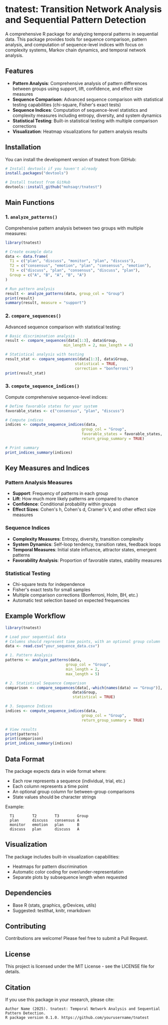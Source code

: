 # tnatest: Transition Network Analysis and Sequential Pattern Detection

A comprehensive R package for analyzing temporal patterns in sequential data. This package provides tools for sequence comparison, pattern analysis, and computation of sequence-level indices with focus on complexity systems, Markov chain dynamics, and temporal network analysis.

## Features

- **Pattern Analysis**: Comprehensive analysis of pattern differences between groups using support, lift, confidence, and effect size measures
- **Sequence Comparison**: Advanced sequence comparison with statistical testing capabilities (chi-square, Fisher's exact tests)
- **Sequence Indices**: Computation of sequence-level statistics and complexity measures including entropy, diversity, and system dynamics
- **Statistical Testing**: Built-in statistical testing with multiple comparison corrections
- **Visualization**: Heatmap visualizations for pattern analysis results

## Installation

You can install the development version of tnatest from GitHub:

```r
# Install devtools if you haven't already
install.packages("devtools")

# Install tnatest from GitHub
devtools::install_github("mohsaqr/tnatest")
```

## Main Functions

### 1. `analyze_patterns()`

Comprehensive pattern analysis between two groups with multiple measures:

```r
library(tnatest)

# Create example data
data <- data.frame(
  T1 = c("plan", "discuss", "monitor", "plan", "discuss"),
  T2 = c("consensus", "emotion", "plan", "consensus", "emotion"),
  T3 = c("discuss", "plan", "consensus", "discuss", "plan"),
  Group = c("A", "B", "A", "B", "A")
)

# Run pattern analysis
result <- analyze_patterns(data, group_col = "Group")
print(result)
summary(result, measure = "support")
```

### 2. `compare_sequences()`

Advanced sequence comparison with statistical testing:

```r
# Basic discrimination analysis
result <- compare_sequences(data[1:3], data$Group, 
                          min_length = 2, max_length = 4)

# Statistical analysis with testing
result_stat <- compare_sequences(data[1:3], data$Group, 
                               statistical = TRUE,
                               correction = "bonferroni")
print(result_stat)
```

### 3. `compute_sequence_indices()`

Compute comprehensive sequence-level indices:

```r
# Define favorable states for your system
favorable_states <- c("consensus", "plan", "discuss")

# Compute indices
indices <- compute_sequence_indices(data, 
                                  group_col = "Group",
                                  favorable_states = favorable_states,
                                  return_group_summary = TRUE)

# Print summary
print_indices_summary(indices)
```

## Key Measures and Indices

### Pattern Analysis Measures

- **Support**: Frequency of patterns in each group
- **Lift**: How much more likely patterns are compared to chance
- **Confidence**: Conditional probability within groups
- **Effect Sizes**: Cohen's h, Cohen's d, Cramer's V, and other effect size measures

### Sequence Indices

- **Complexity Measures**: Entropy, diversity, transition complexity
- **System Dynamics**: Self-loop tendency, transition rates, feedback loops
- **Temporal Measures**: Initial state influence, attractor states, emergent patterns
- **Favorability Analysis**: Proportion of favorable states, stability measures

### Statistical Testing

- Chi-square tests for independence
- Fisher's exact tests for small samples
- Multiple comparison corrections (Bonferroni, Holm, BH, etc.)
- Automatic test selection based on expected frequencies

## Example Workflow

```r
library(tnatest)

# Load your sequential data
# Columns should represent time points, with an optional group column
data <- read.csv("your_sequence_data.csv")

# 1. Pattern Analysis
patterns <- analyze_patterns(data, 
                           group_col = "Group",
                           min_length = 2,
                           max_length = 5)

# 2. Statistical Sequence Comparison  
comparison <- compare_sequences(data[,-which(names(data) == "Group")], 
                              data$Group,
                              statistical = TRUE)

# 3. Sequence Indices
indices <- compute_sequence_indices(data,
                                  group_col = "Group",
                                  return_group_summary = TRUE)

# View results
print(patterns)
print(comparison)
print_indices_summary(indices)
```

## Data Format

The package expects data in wide format where:
- Each row represents a sequence (individual, trial, etc.)
- Each column represents a time point
- An optional group column for between-group comparisons
- State values should be character strings

Example:
```
  T1        T2        T3        Group
  plan      discuss   consensus A
  monitor   emotion   plan      B
  discuss   plan      discuss   A
```

## Visualization

The package includes built-in visualization capabilities:
- Heatmaps for pattern discrimination
- Automatic color coding for over/under-representation
- Separate plots by subsequence length when requested

## Dependencies

- Base R (stats, graphics, grDevices, utils)
- Suggested: testthat, knitr, rmarkdown

## Contributing

Contributions are welcome! Please feel free to submit a Pull Request.

## License

This project is licensed under the MIT License - see the LICENSE file for details.

## Citation

If you use this package in your research, please cite:

```
Author Name (2025). tnatest: Temporal Network Analysis and Sequential Pattern Detection. 
R package version 0.1.0. https://github.com/yourusername/tnatest
``` 
